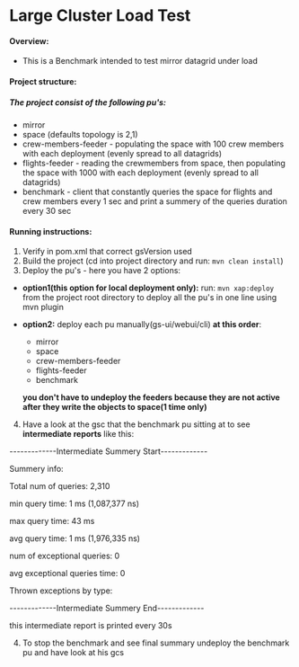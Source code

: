 # Large Cluster Load Test

#### Overview:
* This is a Benchmark intended to test mirror datagrid under load

#### Project structure:
##### The project consist of the following pu's:
* mirror
* space (defaults topology is 2,1)
* crew-members-feeder - populating the space with 100 crew members with each deployment (evenly spread to all datagrids)
* flights-feeder - reading the crewmembers from space, then populating the space with 1000 with each deployment (evenly spread to all datagrids)
* benchmark - client that constantly queries the space for flights and crew members every 1 sec and print a summery of the queries duration every 30 sec

#### Running instructions:
1. Verify in pom.xml that correct gsVersion used
2. Build the project (cd into project directory and run: ```mvn clean install```)
3. Deploy the pu's - here you have 2 options:
* **option1(this option for local deployment only):** run: ```mvn xap:deploy``` from the project root directory to deploy all the pu's in one line using mvn plugin
* **option2:** deploy each pu manually(gs-ui/webui/cli) **at this order**:
  * mirror
  * space
  * crew-members-feeder
  * flights-feeder
  * benchmark
  
  **you don't have to undeploy the feeders because they are not active after they write the objects to space(1 time only)**
4. Have a look at the gsc that the benchmark pu sitting at to see **intermediate reports** like this:

-------------Intermediate Summery Start-------------

Summery info:

Total num of queries: 2,310

min query time: 1 ms (1,087,377 ns)

max query time: 43 ms

avg query time: 1 ms (1,976,335 ns)

num of exceptional queries: 0

avg exceptional queries time: 0

Thrown exceptions by type: 

-------------Intermediate Summery End-------------

this intermediate report is printed every 30s

4. To stop the benchmark and see final summary undeploy the benchmark pu and have look at his gcs
